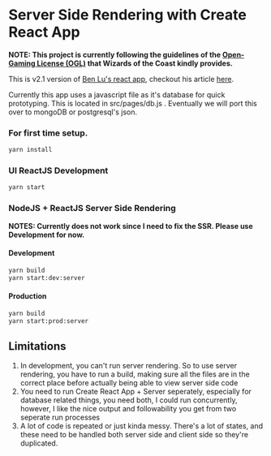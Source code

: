 Server Side Rendering with Create React App
===========================================

__NOTE: This project is currently following the guidelines of the [Open-Gaming License (OGL)](http://dnd.wizards.com/articles/features/systems-reference-document-srd) that Wizards of the Coast kindly provides.__

This is v2.1 version of [Ben Lu's react app](https://github.com/ayroblu/ssr-cra-v2.1), checkout his article [here](https://medium.com/@benlu/ssr-with-create-react-app-v2-1-ee83fb767327).

Currently this app uses a javascript file as it's database for quick prototyping. This is located in src/pages/db.js . Eventually we will port this over to mongoDB or postgresql's json.

### For first time setup.
```bash
yarn install
```

### UI ReactJS Development
```bash
yarn start
```

### NodeJS + ReactJS Server Side Rendering
__NOTES: Currently does not work since I need to fix the SSR. Please use Development for now.__
#### Development
```bash
yarn build
yarn start:dev:server
```
#### Production
```bash
yarn build
yarn start:prod:server
```

Limitations
-----------
1. In development, you can't run server rendering. So to use server rendering, you have to run a build, making sure all the files are in the correct place before actually being able to view server side code
2. You need to run Create React App + Server seperately, especially for database related things, you need both, I could run concurrently, however, I like the nice output and followability you get from two seperate run processes
3. A lot of code is repeated or just kinda messy. There's a lot of states, and these need to be handled both server side and client side so they're duplicated.
